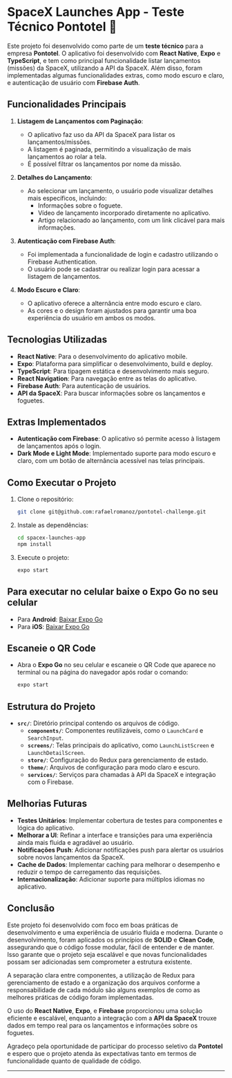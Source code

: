 # SpaceX Launches App - Teste Técnico Pontotel 🚀

Este projeto foi desenvolvido como parte de um **teste técnico** para a empresa **Pontotel**. O aplicativo foi desenvolvido com **React Native**, **Expo** e **TypeScript**, e tem como principal funcionalidade listar lançamentos (missões) da SpaceX, utilizando a API da SpaceX. Além disso, foram implementadas algumas funcionalidades extras, como modo escuro e claro, e autenticação de usuário com **Firebase Auth**.

## Funcionalidades Principais

1. **Listagem de Lançamentos com Paginação**:
   - O aplicativo faz uso da API da SpaceX para listar os lançamentos/missões.
   - A listagem é paginada, permitindo a visualização de mais lançamentos ao rolar a tela.
   - É possível filtrar os lançamentos por nome da missão.

2. **Detalhes do Lançamento**:
   - Ao selecionar um lançamento, o usuário pode visualizar detalhes mais específicos, incluindo:
     - Informações sobre o foguete.
     - Vídeo de lançamento incorporado diretamente no aplicativo.
     - Artigo relacionado ao lançamento, com um link clicável para mais informações.

3. **Autenticação com Firebase Auth**:
   - Foi implementada a funcionalidade de login e cadastro utilizando o Firebase Authentication.
   - O usuário pode se cadastrar ou realizar login para acessar a listagem de lançamentos.

4. **Modo Escuro e Claro**:
   - O aplicativo oferece a alternância entre modo escuro e claro.
   - As cores e o design foram ajustados para garantir uma boa experiência do usuário em ambos os modos.

## Tecnologias Utilizadas

- **React Native**: Para o desenvolvimento do aplicativo mobile.
- **Expo**: Plataforma para simplificar o desenvolvimento, build e deploy.
- **TypeScript**: Para tipagem estática e desenvolvimento mais seguro.
- **React Navigation**: Para navegação entre as telas do aplicativo.
- **Firebase Auth**: Para autenticação de usuários.
- **API da SpaceX**: Para buscar informações sobre os lançamentos e foguetes.

## Extras Implementados

- **Autenticação com Firebase**: O aplicativo só permite acesso à listagem de lançamentos após o login.
- **Dark Mode e Light Mode**: Implementado suporte para modo escuro e claro, com um botão de alternância acessível nas telas principais.

## Como Executar o Projeto

1. Clone o repositório:
   ```bash
   git clone git@github.com:rafaelromanoz/pontotel-challenge.git
   ```
2. Instale as dependências:
   ```bash
   cd spacex-launches-app
   npm install
   ```
3. Execute o projeto:
   ```bash
   expo start
   ```

## Para executar no celular baixe o Expo Go no seu celular

- Para **Android**: [Baixar Expo Go](https://play.google.com/store/apps/details?id=host.exp.exponent)
- Para **iOS**: [Baixar Expo Go](https://apps.apple.com/app/expo-go/id982107779)

## Escaneie o QR Code

- Abra o **Expo Go** no seu celular e escaneie o QR Code que aparece no terminal ou na página do navegador após rodar o comando:
   ```bash
   expo start
   ```

## Estrutura do Projeto

- **`src/`**: Diretório principal contendo os arquivos de código.
  - **`components/`**: Componentes reutilizáveis, como o `LaunchCard` e `SearchInput`.
  - **`screens/`**: Telas principais do aplicativo, como `LaunchListScreen` e `LaunchDetailScreen`.
  - **`store/`**: Configuração do Redux para gerenciamento de estado.
  - **`theme/`**: Arquivos de configuração para modo claro e escuro.
  - **`services/`**: Serviços para chamadas à API da SpaceX e integração com o Firebase.

## Melhorias Futuras

- **Testes Unitários**: Implementar cobertura de testes para componentes e lógica do aplicativo.
- **Melhorar a UI**: Refinar a interface e transições para uma experiência ainda mais fluida e agradável ao usuário.
- **Notificações Push**: Adicionar notificações push para alertar os usuários sobre novos lançamentos da SpaceX.
- **Cache de Dados**: Implementar caching para melhorar o desempenho e reduzir o tempo de carregamento das requisições.
- **Internacionalização**: Adicionar suporte para múltiplos idiomas no aplicativo.

## Conclusão

Este projeto foi desenvolvido com foco em boas práticas de desenvolvimento e uma experiência de usuário fluida e moderna. Durante o desenvolvimento, foram aplicados os princípios de **SOLID** e **Clean Code**, assegurando que o código fosse modular, fácil de entender e de manter. Isso garante que o projeto seja escalável e que novas funcionalidades possam ser adicionadas sem comprometer a estrutura existente.

A separação clara entre componentes, a utilização de Redux para gerenciamento de estado e a organização dos arquivos conforme a responsabilidade de cada módulo são alguns exemplos de como as melhores práticas de código foram implementadas.

O uso do **React Native**, **Expo**, e **Firebase** proporcionou uma solução eficiente e escalável, enquanto a integração com a **API da SpaceX** trouxe dados em tempo real para os lançamentos e informações sobre os foguetes.

Agradeço pela oportunidade de participar do processo seletivo da **Pontotel** e espero que o projeto atenda às expectativas tanto em termos de funcionalidade quanto de qualidade de código.

---

